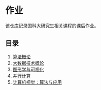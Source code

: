 作业
===

该仓库记录国科大研究生相关课程的课后作业。

目录
---

1. [算法概论](https://github.com/TerenceWangh/course/tree/master/algorithm)
1. [大数据技术概论](https://github.com/TerenceWangh/course/tree/master/bigdata)
1. [图形学与可视化](https://github.com/TerenceWangh/course/tree/master/cg)
1. [并行计算](https://github.com/TerenceWangh/course/tree/master/parallel)
1. [计算机视觉：算法与应用](https://github.com/TerenceWangh/course/tree/master/vision)
